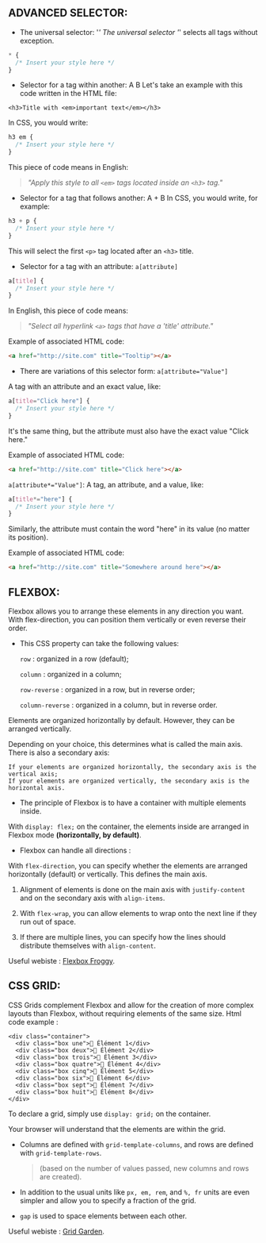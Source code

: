 ## ADVANCED SELECTOR:

- The universal selector: '_'
  The universal selector '_' selects all tags without exception.

```css
* {
  /* Insert your style here */
}
```

- Selector for a tag within another: A B
  Let's take an example with this code written in the HTML file:

```
<h3>Title with <em>important text</em></h3>
```

In CSS, you would write:

```css
h3 em {
  /* Insert your style here */
}
```

This piece of code means in English:

> _"Apply this style to all `<em>` tags located inside an `<h3>` tag."_

- Selector for a tag that follows another: A + B
  In CSS, you would write, for example:

```css
h3 + p {
  /* Insert your style here */
}
```

This will select the first `<p>` tag located after an `<h3>` title.

- Selector for a tag with an attribute: `a[attribute]`

```css
a[title] {
  /* Insert your style here */
}
```

In English, this piece of code means:

> _"Select all hyperlink `<a>` tags that have a 'title' attribute."_

Example of associated HTML code:

```html
<a href="http://site.com" title="Tooltip"></a>
```

- There are variations of this selector form: `a[attribute="Value"]`

A tag with an attribute and an exact value, like:

```css
a[title="Click here"] {
  /* Insert your style here */
}
```

It's the same thing, but the attribute must also have the exact value "Click here."

Example of associated HTML code:

```html
<a href="http://site.com" title="Click here"></a>
```

`a[attribute*="Value"]`: A tag, an attribute, and a value, like:

```css
a[title*="here"] {
  /* Insert your style here */
}
```

Similarly, the attribute must contain the word "here" in its value (no matter its position).

Example of associated HTML code:

```html
<a href="http://site.com" title="Somewhere around here"></a>
```

## FLEXBOX:

Flexbox allows you to arrange these elements in any direction you want.
With flex-direction, you can position them vertically or even reverse their order.

- This CSS property can take the following values:

  `row` : organized in a row (default);

  `column` : organized in a column;

  `row-reverse` : organized in a row, but in reverse order;

  `column-reverse` : organized in a column, but in reverse order.

Elements are organized horizontally by default.
However, they can be arranged vertically.

Depending on your choice, this determines what is called the main axis. There is also a secondary axis:

    If your elements are organized horizontally, the secondary axis is the vertical axis;
    If your elements are organized vertically, the secondary axis is the horizontal axis.

- The principle of Flexbox is to have a container with multiple elements inside.

With `display: flex;` on the container, the elements inside are arranged in Flexbox mode **(horizontally, by default)**.

- Flexbox can handle all directions :

With `flex-direction`, you can specify whether the elements are arranged horizontally (default) or vertically.
This defines the main axis.

1. Alignment of elements is done on the main axis with `justify-content` and on the secondary axis with `align-items`.

2. With `flex-wrap`, you can allow elements to wrap onto the next line if they run out of space.

3. If there are multiple lines, you can specify how the lines should distribute themselves with `align-content`.

Useful webiste : [Flexbox Froggy](https://flexboxfroggy.com/).

## CSS GRID:

CSS Grids complement Flexbox and allow for the creation of more complex layouts than Flexbox, without requiring elements of the same size.
Html code example :

```
<div class="container">
  <div class="box une">🐸 Élément 1</div>
  <div class="box deux">🦊 Élément 2</div>
  <div class="box trois">🦄 Élément 3</div>
  <div class="box quatre">🐶 Élément 4</div>
  <div class="box cinq">🐨 Élément 5</div>
  <div class="box six">🐒 Élément 6</div>
  <div class="box sept">🦆 Élément 7</div>
  <div class="box huit">🐙 Élément 8</div>
</div>
```

To declare a grid, simply use `display: grid;` on the container.

Your browser will understand that the elements are within the grid.

- Columns are defined with `grid-template-columns`, and rows are defined with `grid-template-rows`.

  > (based on the number of values passed, new columns and rows are created).

- In addition to the usual units like `px, em, rem`, and `%, fr` units are even simpler and allow you to specify a fraction of the grid.

- `gap` is used to space elements between each other.

Useful webiste : [Grid Garden](https://codepip.com/games/grid-garden/#fr).
